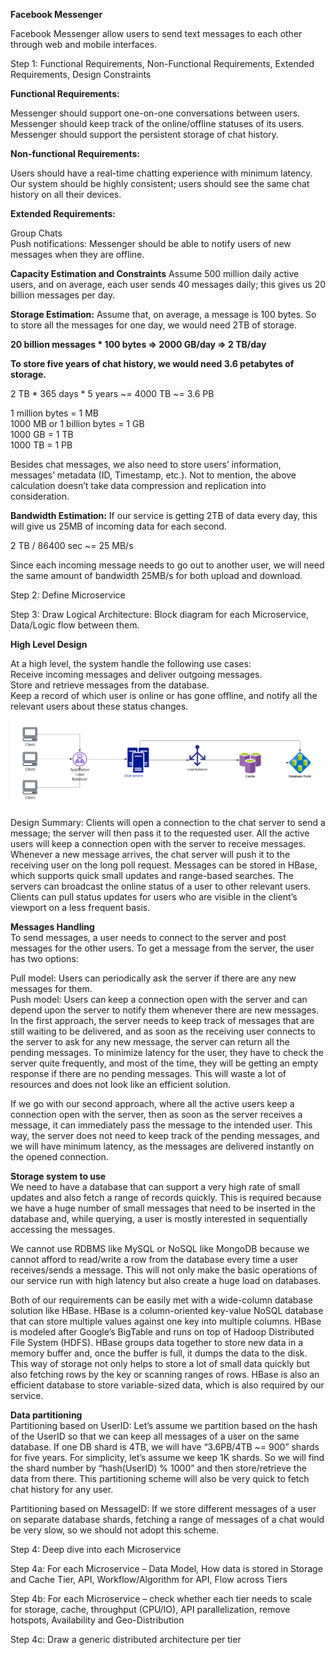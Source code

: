 <b>Facebook Messenger</b>

Facebook Messenger allow users to send text messages to each other through web and mobile interfaces.

Step 1: Functional Requirements, Non-Functional Requirements, Extended Requirements, Design Constraints

<b>Functional Requirements:</b>

Messenger should support one-on-one conversations between users.<br>
Messenger should keep track of the online/offline statuses of its users.<br>
Messenger should support the persistent storage of chat history.

<b>Non-functional Requirements:</b>

Users should have a real-time chatting experience with minimum latency.<br>
Our system should be highly consistent; users should see the same chat history on all their devices.<br>

<b>Extended Requirements:</b>

Group Chats<br>
Push notifications: Messenger should be able to notify users of new messages when they are offline.

<b>Capacity Estimation and Constraints</b>
Assume 500 million daily active users, and on average, each user sends 40 messages daily; this gives us 20 billion messages per day.

<b>Storage Estimation:</b> Assume that, on average, a message is 100 bytes. So to store all the messages for one day, we would need 2TB of storage.

<b>20 billion messages * 100 bytes => 2000 GB/day => 2 TB/day</b><br>

<b>To store five years of chat history, we would need 3.6 petabytes of storage.</b><br>

2 TB * 365 days * 5 years ~= 4000 TB ~= 3.6 PB<br>

1 million bytes = 1 MB<br>
1000 MB or 1 billion bytes = 1 GB<br>
1000 GB = 1 TB<br>
1000 TB = 1 PB

Besides chat messages, we also need to store users’ information, messages’ metadata (ID, Timestamp, etc.). Not to mention, the above calculation doesn’t take data compression and replication into consideration.

<b>Bandwidth Estimation:</b> If our service is getting 2TB of data every day, this will give us 25MB of incoming data for each second.

2 TB / 86400 sec ~= 25 MB/s<br>

Since each incoming message needs to go out to another user, we will need the same amount of bandwidth 25MB/s for both upload and download.

Step 2: Define Microservice

Step 3: Draw Logical Architecture: Block diagram for each Microservice, Data/Logic flow between them.

<b>High Level Design</b><br>

At a high level, the system handle the following use cases:<br>
Receive incoming messages and deliver outgoing messages.<br>
Store and retrieve messages from the database.<br>
Keep a record of which user is online or has gone offline, and notify all the relevant users about these status changes.<br>

<img src="https://github.com/rjanapa/rjanapa/blob/main/FB-messenger-diagram.png" width="500" length="500">

Design Summary: Clients will open a connection to the chat server to send a message; the server will then pass it to the requested user. All the active users will keep a connection open with the server to receive messages. Whenever a new message arrives, the chat server will push it to the receiving user on the long poll request. Messages can be stored in HBase, which supports quick small updates and range-based searches. The servers can broadcast the online status of a user to other relevant users. Clients can pull status updates for users who are visible in the client’s viewport on a less frequent basis.

<b>Messages Handling</b><br>
To send messages, a user needs to connect to the server and post messages for the other users. To get a message from the server, the user has two options:

Pull model: Users can periodically ask the server if there are any new messages for them.<br>
Push model: Users can keep a connection open with the server and can depend upon the server to notify them whenever there are new messages.
In the first approach, the server needs to keep track of messages that are still waiting to be delivered, and as soon as the receiving user connects to the server to ask for any new message, the server can return all the pending messages. To minimize latency for the user, they have to check the server quite frequently, and most of the time, they will be getting an empty response if there are no pending messages. This will waste a lot of resources and does not look like an efficient solution.

If we go with our second approach, where all the active users keep a connection open with the server, then as soon as the server receives a message, it can immediately pass the message to the intended user. This way, the server does not need to keep track of the pending messages, and we will have minimum latency, as the messages are delivered instantly on the opened connection.

<b>Storage system to use</b><br>
We need to have a database that can support a very high rate of small updates and also fetch a range of records quickly. This is required because we have a huge number of small messages that need to be inserted in the database and, while querying, a user is mostly interested in sequentially accessing the messages.

We cannot use RDBMS like MySQL or NoSQL like MongoDB because we cannot afford to read/write a row from the database every time a user receives/sends a message. This will not only make the basic operations of our service run with high latency but also create a huge load on databases.

Both of our requirements can be easily met with a wide-column database solution like HBase. HBase is a column-oriented key-value NoSQL database that can store multiple values against one key into multiple columns. HBase is modeled after Google’s BigTable and runs on top of Hadoop Distributed File System (HDFS). HBase groups data together to store new data in a memory buffer and, once the buffer is full, it dumps the data to the disk. This way of storage not only helps to store a lot of small data quickly but also fetching rows by the key or scanning ranges of rows. HBase is also an efficient database to store variable-sized data, which is also required by our service.

<b>Data partitioning</b><br>
Partitioning based on UserID: Let’s assume we partition based on the hash of the UserID so that we can keep all messages of a user on the same database. If one DB shard is 4TB, we will have “3.6PB/4TB ~= 900” shards for five years. For simplicity, let’s assume we keep 1K shards. So we will find the shard number by “hash(UserID) % 1000” and then store/retrieve the data from there. This partitioning scheme will also be very quick to fetch chat history for any user.

Partitioning based on MessageID: If we store different messages of a user on separate database shards, fetching a range of messages of a chat would be very slow, so we should not adopt this scheme.

Step 4: Deep dive into each Microservice

Step 4a: For each Microservice – Data Model, How data is stored in Storage and Cache Tier, API, Workflow/Algorithm for API, Flow across Tiers

Step 4b: For each Microservice – check whether each tier needs to scale for storage, cache, throughput (CPU/IO), API parallelization, remove hotspots, Availability and Geo-Distribution

Step 4c: Draw a generic distributed architecture per tier
